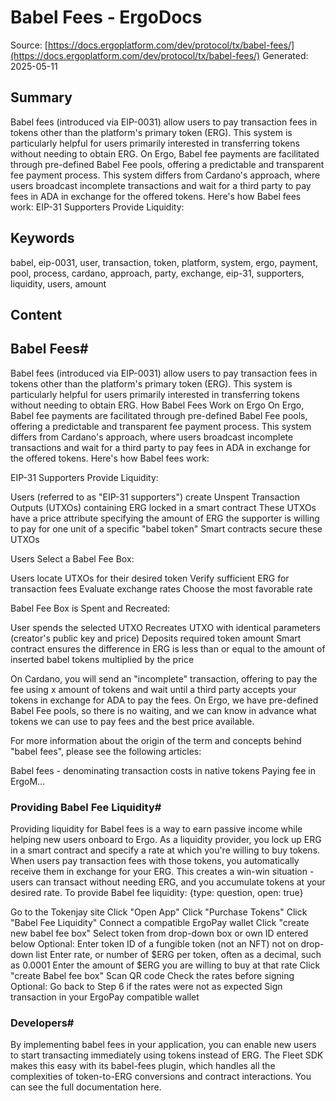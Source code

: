 # Babel Fees - ErgoDocs
Source: [https://docs.ergoplatform.com/dev/protocol/tx/babel-fees/](https://docs.ergoplatform.com/dev/protocol/tx/babel-fees/)
Generated: 2025-05-11

## Summary
Babel fees (introduced via EIP-0031) allow users to pay transaction fees in tokens other than the platform's primary token (ERG). This system is particularly helpful for users primarily interested in transferring tokens without needing to obtain ERG. On Ergo, Babel fee payments are facilitated through pre-defined Babel Fee pools, offering a predictable and transparent fee payment process. This system differs from Cardano's approach, where users broadcast incomplete transactions and wait for a third party to pay fees in ADA in exchange for the offered tokens. Here's how Babel fees work: EIP-31 Supporters Provide Liquidity:

## Keywords
babel, eip-0031, user, transaction, token, platform, system, ergo, payment, pool, process, cardano, approach, party, exchange, eip-31, supporters, liquidity, users, amount

## Content
## Babel Fees#
Babel fees (introduced via EIP-0031) allow users to pay transaction fees in tokens other than the platform's primary token (ERG). This system is particularly helpful for users primarily interested in transferring tokens without needing to obtain ERG.
How Babel Fees Work on Ergo
On Ergo, Babel fee payments are facilitated through pre-defined Babel Fee pools, offering a predictable and transparent fee payment process. This system differs from Cardano's approach, where users broadcast incomplete transactions and wait for a third party to pay fees in ADA in exchange for the offered tokens.
Here's how Babel fees work:


EIP-31 Supporters Provide Liquidity:

Users (referred to as "EIP-31 supporters") create Unspent Transaction Outputs (UTXOs) containing ERG locked in a smart contract
These UTXOs have a price attribute specifying the amount of ERG the supporter is willing to pay for one unit of a specific "babel token"
Smart contracts secure these UTXOs



Users Select a Babel Fee Box:

Users locate UTXOs for their desired token
Verify sufficient ERG for transaction fees
Evaluate exchange rates
Choose the most favorable rate



Babel Fee Box is Spent and Recreated:

User spends the selected UTXO
Recreates UTXO with identical parameters (creator's public key and price)
Deposits required token amount
Smart contract ensures the difference in ERG is less than or equal to the amount of inserted babel tokens multiplied by the price




On Cardano, you will send an "incomplete" transaction, offering to pay the fee using x amount of tokens and wait until a third party accepts your tokens in exchange for ADA to pay the fees.
On Ergo, we have pre-defined Babel Fee pools, so there is no waiting, and we can know in advance what tokens we can use to pay fees and the best price available.

For more information about the origin of the term and concepts behind "babel fees", please see the following articles:

Babel fees - denominating transaction costs in native tokens
Paying fee in ErgoM...

### Providing Babel Fee Liquidity#
Providing liquidity for Babel fees is a way to earn passive income while helping new users onboard to Ergo. As a liquidity provider, you lock up ERG in a smart contract and specify a rate at which you're willing to buy tokens. When users pay transaction fees with those tokens, you automatically receive them in exchange for your ERG. This creates a win-win situation - users can transact without needing ERG, and you accumulate tokens at your desired rate.
To provide Babel fee liquidity:
{type: question, open: true}


Go to the Tokenjay site
Click "Open App"
Click "Purchase Tokens"
Click "Babel Fee Liquidity"
Connect a compatible ErgoPay wallet
Click "create new babel fee box"
Select token from drop-down box or own ID entered below
Optional: Enter token ID of a fungible token (not an NFT) not on drop-down list
Enter rate, or number of $ERG per token, often as a decimal, such as 0.0001
Enter the amount of $ERG you are willing to buy at that rate
Click "create Babel fee box"
Scan QR code
Check the rates before signing
Optional: Go back to Step 6 if the rates were not as expected
Sign transaction in your ErgoPay compatible wallet

### Developers#
By implementing babel fees in your application, you can enable new users to start transacting immediately using tokens instead of ERG. The Fleet SDK makes this easy with its babel-fees plugin, which handles all the complexities of token-to-ERG conversions and contract interactions.
You can see the full documentation here.
